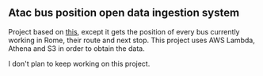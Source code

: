 ## Atac bus position open data ingestion system

Project based on [this](https://github.com/LSparkzwz/atac-roma-open-data-ingestion-system), except it gets the position of every bus currently working in Rome, their route and next stop.
This project uses AWS Lambda, Athena and S3 in order to obtain the data.

I don't plan to keep working on this project.
